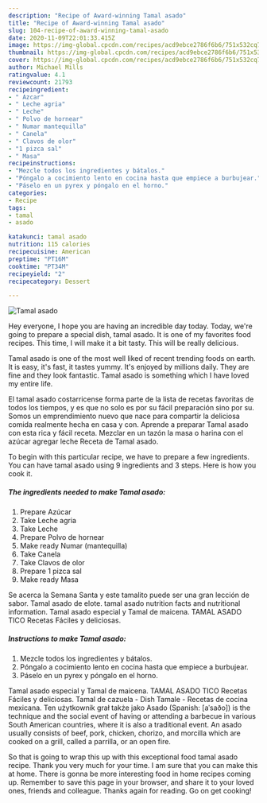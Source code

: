 ```yaml
---
description: "Recipe of Award-winning Tamal asado"
title: "Recipe of Award-winning Tamal asado"
slug: 104-recipe-of-award-winning-tamal-asado
date: 2020-11-09T22:01:33.415Z
image: https://img-global.cpcdn.com/recipes/acd9ebce2786f6b6/751x532cq70/tamal-asado-foto-principal.jpg
thumbnail: https://img-global.cpcdn.com/recipes/acd9ebce2786f6b6/751x532cq70/tamal-asado-foto-principal.jpg
cover: https://img-global.cpcdn.com/recipes/acd9ebce2786f6b6/751x532cq70/tamal-asado-foto-principal.jpg
author: Michael Mills
ratingvalue: 4.1
reviewcount: 21793
recipeingredient:
- " Azcar"
- " Leche agria"
- " Leche"
- " Polvo de hornear"
- " Numar mantequilla"
- " Canela"
- " Clavos de olor"
- "1 pizca sal"
- " Masa"
recipeinstructions:
- "Mezcle todos los ingredientes y bátalos."
- "Póngalo a cocimiento lento en cocina hasta que empiece a burbujear."
- "Páselo en un pyrex y póngalo en el horno."
categories:
- Recipe
tags:
- tamal
- asado

katakunci: tamal asado 
nutrition: 115 calories
recipecuisine: American
preptime: "PT16M"
cooktime: "PT34M"
recipeyield: "2"
recipecategory: Dessert

---
```



![Tamal asado](https://img-global.cpcdn.com/recipes/acd9ebce2786f6b6/751x532cq70/tamal-asado-foto-principal.jpg)

Hey everyone, I hope you are having an incredible day today. Today, we're going to prepare a special dish, tamal asado. It is one of my favorites food recipes. This time, I will make it a bit tasty. This will be really delicious.

Tamal asado is one of the most well liked of recent trending foods on earth. It is easy, it's fast, it tastes yummy. It's enjoyed by millions daily. They are fine and they look fantastic. Tamal asado is something which I have loved my entire life.

El tamal asado costarricense forma parte de la lista de recetas favoritas de todos los tiempos, y es que no solo es por su fácil preparación sino por su. Somos un emprendimiento nuevo que nace para compartir la deliciosa comida realmente hecha en casa y con. Aprende a preparar Tamal asado con esta rica y fácil receta. Mezclar en un tazón la masa o harina con el azúcar agregar leche Receta de Tamal asado.


To begin with this particular recipe, we have to prepare a few ingredients. You can have tamal asado using 9 ingredients and 3 steps. Here is how you cook it.

<!--inarticleads1-->

##### The ingredients needed to make Tamal asado:

1. Prepare  Azúcar
1. Take  Leche agria
1. Take  Leche
1. Prepare  Polvo de hornear
1. Make ready  Numar (mantequilla)
1. Take  Canela
1. Take  Clavos de olor
1. Prepare 1 pizca sal
1. Make ready  Masa


Se acerca la Semana Santa y este tamalito puede ser una gran lección de sabor. Tamal asado de elote. tamal asado nutrition facts and nutritional information. Tamal asado especial y Tamal de maicena. TAMAL ASADO TICO Recetas Fáciles y deliciosas. 

<!--inarticleads2-->

##### Instructions to make Tamal asado:

1. Mezcle todos los ingredientes y bátalos.
1. Póngalo a cocimiento lento en cocina hasta que empiece a burbujear.
1. Páselo en un pyrex y póngalo en el horno.


Tamal asado especial y Tamal de maicena. TAMAL ASADO TICO Recetas Fáciles y deliciosas. Tamal de cazuela - Dish Tamale - Recetas de cocina mexicana. Ten użytkownik grał także jako Asado (Spanish: [aˈsaðo]) is the technique and the social event of having or attending a barbecue in various South American countries, where it is also a traditional event. An asado usually consists of beef, pork, chicken, chorizo, and morcilla which are cooked on a grill, called a parrilla, or an open fire. 

So that is going to wrap this up with this exceptional food tamal asado recipe. Thank you very much for your time. I am sure that you can make this at home. There is gonna be more interesting food in home recipes coming up. Remember to save this page in your browser, and share it to your loved ones, friends and colleague. Thanks again for reading. Go on get cooking!
